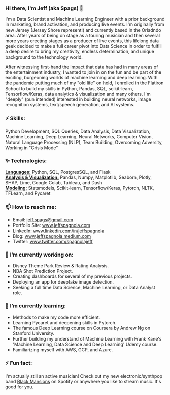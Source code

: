 ### Hi there, I'm Jeff (aka Spags) 👋
I'm a Data Scientist and Machine Learning Engineer with a prior background in marketing, brand activation, and producing live events.  I'm originally from new Jersey (Jersey Shore represent!) and currently based in the Orladndo area.  After years of being on stage as a touring musician and then several more years erecting stages as a producer of live events, this lifelong data geek decided to make a full career pivot into Data Science in order to fulfill a deep desire to bring my creativity, endless determination, and unique background to the technology world.

After witnessing first-hand the impact that data has had in many areas of the entertainment industry, I wanted to join in on the fun and be part of the exciting, burgeoning worlds of machine learning and deep learning. With the pandemic putting much of my "old life" on hold, I enrolled in the Flatiron School to build my skills in Python, Pandas, SQL, scikit-learn, Tensorflow/Keras, data analytics & visualization and many others. I'm "deeply" (pun intended) interested in building neural networks, image recognition systems, text/speech generation, and AI systems.

### ⚡ Skills:
Python Development, SQL Queries, Data Analysis, Data Visualization, Machine Learning, Deep Learning, Neural Networks, Computer Vision, Natural Language Processing (NLP), Team Building, Overcoming Adversity, Working in "Crisis Mode"

### ✨ Technologies: 
<b><u>Languages:</u></b> Python, SQL, PostgresSQL, and Flask<br>
<b><u>Analysis & Visualization:</u></b> Pandas, Numpy, Matplotlib, Seaborn, Plotly, SHAP, Lime, Google Colab, Tableau, and Dash<br>
<b><u>Modeling:</u></b> Statsmodels, Scikit-learn, Tensorflow/Keras, Pytorch, NLTK, TFLearn, and Pycaret

### 📫  How to reach me:
- Email: jeff.spags@gmail.com
- Portfolio Site: www.jeffspagnola.com
- LinkedIn: www.linkedin.com/in/jeffspagnola
- Blog: www.jeffspagnola.medium.com
- Twitter: www.twitter.com/spagnolajeff

### 🔭  I’m currently working on: 
- Disney Theme Park Review & Rating Analysis.
- NBA Shot Prediction Project.
- Creating dashboards for several of my previous projects.
- Deploying an app for deepfake image detection.
- Seeking a full time Data Science, Machine Learning, or Data Analyst role.

### 🌱 I’m currently learning:
- Methods to make my code more efficient.
- Learning Pycaret and deepening skills in Pytorch.
- The famous Deep Learning course on Coursera by Andrew Ng on Stanford University.
- Further building my understand of Machine Learning with Frank Kane's 'Machine Learning, Data Science and Deep Learning' Udemy course.
- Familiarizing myself with AWS, GCP, and Azure.

### ⚡ Fun fact:
I'm actually still an active musician!  Check out my new electronic/synthpop band <a href="https://open.spotify.com/artist/4FWBBIMazTsF2kdnlW59dQ?si=WgZRSzB4SGe0AASxMXU8Cg">Black Mansions</a> on Spotify or anywhere you like to stream music.  It's good for you.


<!--
**spags093/spags093** is a ✨ _special_ ✨ repository because its `README.md` (this file) appears on your GitHub profile.

Here are some ideas to get you started:

- 🔭 I’m currently working on ...
- 🌱 I’m currently learning ...
- 👯 I’m looking to collaborate on ...
- 🤔 I’m looking for help with ...
- 💬 Ask me about ...
- 📫 How to reach me: ...
- 😄 Pronouns: ...
- ⚡ Fun fact: ...
-->
